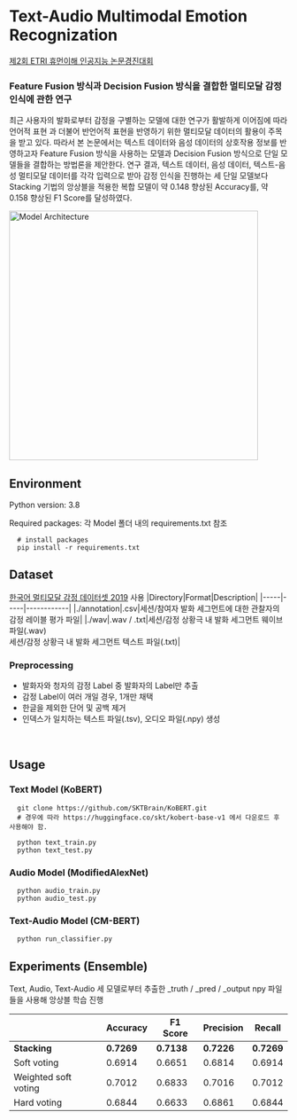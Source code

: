 # Text-Audio Multimodal Emotion Recognization
[제2회 ETRI 휴먼이해 인공지능 논문경진대회](https://aifactory.space/competition/detail/2234)

### Feature Fusion 방식과 Decision Fusion 방식을 결합한 멀티모달 감정 인식에 관한 연구
최근 사용자의 발화로부터 감정을 구별하는 모델에 대한 연구가 활발하게 이어짐에 따라 언어적 표현 과 더불어 반언어적 표현을 반영하기 위한 멀티모달 데이터의 활용이 주목을 받고 있다. 따라서 본 논문에서는 텍스트 데이터와 음성 데이터의 상호작용 정보를 반영하고자 Feature Fusion 방식을 사용하는 모델과 Decision Fusion 방식으로 단일 모델들을 결합하는 방법론을 제안한다. 연구 결과, 텍스트 데이터, 음성 데이터, 텍스트-음성 멀티모달 데이터를 각각 입력으로 받아 감정 인식을 진행하는 세 단일 모델보다 Stacking 기법의 앙상블을 적용한 복합 모델이 약 0.148 향상된 Accuracy를, 약 0.158 향상된 F1 Score를 달성하였다.

<img width="450" alt="Model Architecture" src="https://user-images.githubusercontent.com/38968449/231982829-352a052b-3b2c-486e-9dd7-abd60179abb3.png">

## Environment

  Python version: 3.8
  
  Required packages: 각 Model 폴더 내의 requirements.txt 참조

```
  # install packages
  pip install -r requirements.txt
```

## Dataset
[한국어 멀티모달 감정 데이터셋 2019](https://nanum.etri.re.kr/share/kjnoh/KEMDy19?lang=ko_KR) 사용
|Directory|Format|Description|
|-----|-----|------------|
|./annotation|.csv|세션/참여자 발화 세그먼트에 대한 관찰자의 감정 레이블 평가 파일|
|./wav|.wav / .txt|세션/감정 상황극 내 발화 세그먼트 웨이브 파일(.wav) <br> 세션/감정 상황극 내 발화 세그먼트 텍스트 파일(.txt)|


### Preprocessing
- 발화자와 청자의 감정 Label 중 발화자의 Label만 추출
- 감정 Label이 여러 개일 경우, 1개만 채택
- 한글을 제외한 단어 및 공백 제거
- 인덱스가 일치하는 텍스트 파일(.tsv), 오디오 파일(.npy) 생성

<br/>

## Usage
### Text Model (KoBERT)

```
  git clone https://github.com/SKTBrain/KoBERT.git
  # 경우에 따라 https://huggingface.co/skt/kobert-base-v1 에서 다운로드 후 사용해야 함.
```
```
  python text_train.py
  python text_test.py
```

### Audio Model (ModifiedAlexNet)
```
  python audio_train.py
  python audio_test.py
```

### Text-Audio Model (CM-BERT)
```
  python run_classifier.py
```

## Experiments (Ensemble)
Text, Audio, Text-Audio 세 모델로부터 추출한 _truth / _pred / _output npy 파일들을 사용해 앙상블 학습 진행

| |Accuracy|F1 Score|Precision|Recall|
|-----|-----|-----|-----|-----|
|<strong>Stacking</strong>|<strong>0.7269</strong>|<strong>0.7138</strong>|<strong>0.7226</strong>|<strong>0.7269</strong>|
|Soft voting|0.6914|0.6651|0.6814|0.6914|
|Weighted soft voting|0.7012|0.6833|0.7016|0.7012|
|Hard voting|0.6844|0.6633|0.6861|0.6844|

